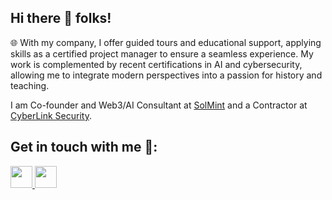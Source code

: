 ## Hi there 👋 folks!

🌐 With my company, I offer guided tours and educational support, applying skills as a certified project manager to ensure a seamless experience. 
My work is complemented by recent certifications in AI and cybersecurity, allowing me to integrate modern perspectives into a passion for history and teaching.

I am Co-founder and Web3/AI Consultant at [SolMint](https://solmint.digital) and a Contractor at [CyberLink Security](https://cyberlinkksec.com).

## Get in touch with me 👋:

<p>
    <a href="https://x.com/S0LMINT"> 
        <img src="https://img.shields.io/badge/twitter-%231DA1F2.svg?&style=for-the-badge&logo=twitter&logoColor=white" height=35>
    </a> 
    <a href="https://www.linkedin.com/in/jelenastricak/">
        <img src="https://img.shields.io/badge/linkedin-%230077B5.svg?&style=for-the-badge&logo=linkedin&logoColor=white" height=35>
    </a>   
</p>
 

